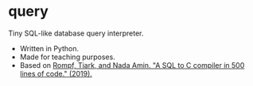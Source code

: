 # query

Tiny SQL-like database query interpreter.

* Written in Python.
* Made for teaching purposes. 
* Based on [Rompf, Tiark, and Nada Amin. "A SQL to C compiler in 500 lines of code." (2019).](https://namin.seas.harvard.edu/files/namin/files/sql2c_jfp.pdf)
